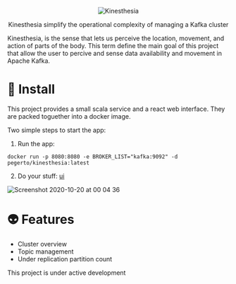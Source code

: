 
<p align="center">
  <img src="https://user-images.githubusercontent.com/261659/96519293-8e65d500-1264-11eb-831f-8750eb1977df.png" alt="Kinesthesia">
<p>

<p align="center">
Kinesthesia simplify the operational complexity of managing a Kafka cluster 
<p> 
  
Kinesthesia, is the sense that lets us perceive the location, movement, and action of parts of the body. This term define the main goal of this project  that allow the user to percive and sense data availability and movement in Apache Kafka.


# 🚀 Install

This project provides a small scala service and a react web interface. They are  packed toguether into a docker image. 

Two simple steps to start the app:

1. Run the app:
```
docker run -p 8080:8080 -e BROKER_LIST="kafka:9092" -d pegerto/kinesthesia:latest
```

2. Do your stuff: [ui](http://localhost:8080)

![Screenshot 2020-10-20 at 00 04 36](https://user-images.githubusercontent.com/261659/96520859-e3efb100-1267-11eb-9b3a-21ad368f8752.png)

# :alien: Features

- Cluster overview
- Topic management
- Under replication partition count

This project is under active development
